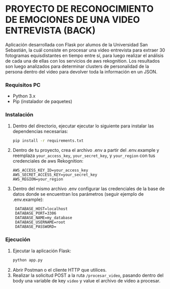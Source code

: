 # PROYECTO DE RECONOCIMIENTO DE EMOCIONES DE UNA VIDEO ENTREVISTA (BACK)

Aplicación desarrollada con Flask por alumos de la Universidad San Sebastián, la cuál consiste en procesar una video entrevista para extraer 30 fotogramas equisdistantes en tiempo entre sí, para luego realizar el análisis de cada una de ellas con los servicios de aws rekognition. Los resultados son luego analizados para determinar clusters de personalidad de la persona dentro del video para devolver toda la información en un JSON.

### Requisitos PC
 - Python 3.x
 - Pip (instalador de paquetes)
 
### Instalación
1. Dentro del directorio, ejecutar ejecutar lo siguiente para instalar las dependencias necesarias:
    ```bash
    pip install -r requirements.txt
    ```
2. Dentro de tu proyecto, crea el archivo .env a partir del .env.example y reemplaza `your_access_key`, `your_secret_key`, y `your_region` con tus credenciales de aws Rekognition:
    ```env
    AWS_ACCESS_KEY_ID=your_access_key
    AWS_SECRET_ACCESS_KEY=your_secret_key
    AWS_REGION=your_region
    ```
3. Dentro del mismo archivo .env configurar las credenciales de la base de datos donde se encuentran los parámetros (seguir ejemplo de .env.example):
   ```env
    DATABASE_HOST=localhost
    DATABASE_PORT=3306
    DATABASE_NAME=my_database
    DATABASE_USERNAME=root
    DATABASE_PASSWORD=
    ```

### Ejecución
1. Ejecutar la aplicación Flask:
    ```bash
    python app.py
    ```
2. Abrir Postman o el cliente HTTP que utilices.
3. Realizar la solicitud POST a la ruta `/procesar_video`, pasando dentro del body una variable de key `video` y value el archivo de video a procesar.
